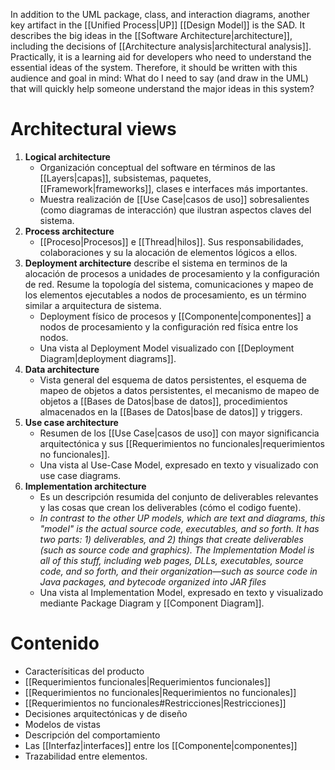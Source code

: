 In addition to the UML package, class, and interaction diagrams, another key artifact in the [[Unified Process|UP]] [[Design Model]] is the SAD. It describes the big ideas in the [[Software Architecture|architecture]], including the decisions of [[Architecture analysis|architectural analysis]]. Practically, it is a learning aid for developers who need to understand the essential ideas of the system.
Therefore, it should be written with this audience and goal in mind: What do I need to say (and draw in the UML) that will quickly help someone understand the major ideas in this system?

# Architectural views
1. **Logical architecture**
	- Organización conceptual del software en términos de las [[Layers|capas]], subsistemas, paquetes, [[Framework|frameworks]], clases e interfaces más importantes.
	- Muestra realización de [[Use Case|casos de uso]] sobresalientes (como diagramas de interacción) que ilustran aspectos claves del sistema.
2. **Process architecture**
	- [[Proceso|Procesos]] e [[Thread|hilos]]. Sus responsabilidades, colaboraciones y su la alocación de elementos lógicos a ellos.
3. **Deployment architecture** describe el sistema en terminos de la alocación de procesos a unidades de procesamiento y la configuración de red. Resume la topología del sistema, comunicaciones y mapeo de los elementos ejecutables a nodos de procesamiento, es un término similar a arquitectura de sistema.
	- Deployment físico de procesos y [[Componente|componentes]] a nodos de procesamiento y la configuración red física entre los nodos.
	- Una vista al Deployment Model visualizado con [[Deployment Diagram|deployment diagrams]].
4. **Data architecture**
	- Vista general del esquema de datos persistentes, el esquema de mapeo de objetos a datos persistentes, el mecanismo de mapeo de objetos a [[Bases de Datos|base de datos]], procedimientos almacenados en la [[Bases de Datos|base de datos]] y triggers.
5. **Use case architecture**
	- Resumen de los [[Use Case|casos de uso]] con mayor significancia arquitectónica y sus [[Requerimientos no funcionales|requerimientos no funcionales]].
	- Una vista al Use-Case Model, expresado en texto y visualizado con use case diagrams.
6. **Implementation architecture**
	- Es un descripción resumida del conjunto de deliverables relevantes y las cosas que crean los deliverables (cómo el codigo fuente).
	- *In contrast to the other UP models, which are text and diagrams, this "model" is the actual source code, executables, and so forth. It has two parts: 1) deliverables, and 2) things that create deliverables (such as source code and graphics). The Implementation Model is all of this stuff, including web pages, DLLs, executables, source code, and so forth, and their organization—such as source code in Java packages, and bytecode organized into JAR files*
	- Una vista al Implementation Model, expresado en texto y visualizado mediante Package Diagram y [[Component Diagram]].

# Contenido
- Caracterísiticas del producto
- [[Requerimientos funcionales|Requerimientos funcionales]]
- [[Requerimientos no funcionales|Requerimientos no funcionales]]
- [[Requerimientos no funcionales#Restricciones|Restricciones]]
- Decisiones arquitectónicas y de diseño
- Modelos de vistas
- Descripción del comportamiento
- Las [[Interfaz|interfaces]] entre los [[Componente|componentes]]
- Trazabilidad entre elementos.